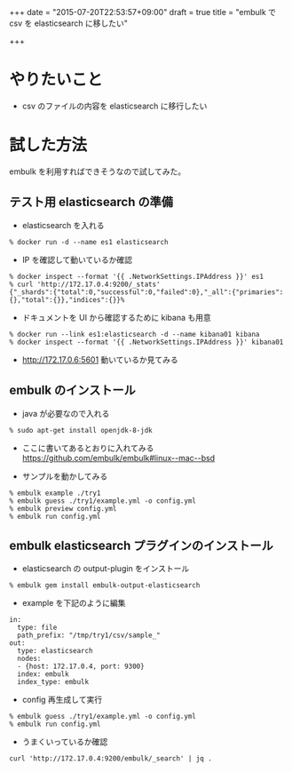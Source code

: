 +++
date = "2015-07-20T22:53:57+09:00"
draft = true
title = "embulk で csv を elasticsearch に移したい"

+++

# やりたいこと #

* csv のファイルの内容を elasticsearch に移行したい

# 試した方法 #

embulk を利用すればできそうなので試してみた。

## テスト用 elasticsearch の準備　 ##

* elasticsearch を入れる
```
% docker run -d --name es1 elasticsearch
```
* IP を確認して動いているか確認
```
% docker inspect --format '{{ .NetworkSettings.IPAddress }}' es1
% curl 'http://172.17.0.4:9200/_stats'
{"_shards":{"total":0,"successful":0,"failed":0},"_all":{"primaries":{},"total":{}},"indices":{}}% 
```
* ドキュメントを UI から確認するために kibana も用意
```
% docker run --link es1:elasticsearch -d --name kibana01 kibana
% docker inspect --format '{{ .NetworkSettings.IPAddress }}' kibana01
```
* http://172.17.0.6:5601 動いているか見てみる

## embulk のインストール ##

* java が必要なので入れる
```
% sudo apt-get install openjdk-8-jdk 
```
* ここに書いてあるとおりに入れてみる
https://github.com/embulk/embulk#linux--mac--bsd

* サンプルを動かしてみる
```
% embulk example ./try1
% embulk guess ./try1/example.yml -o config.yml
% embulk preview config.yml
% embulk run config.yml
```

## embulk elasticsearch プラグインのインストール ##

* elasticsearch の output-plugin をインストール
```
% embulk gem install embulk-output-elasticsearch
```
* example を下記のように編集
```
in:
  type: file
  path_prefix: "/tmp/try1/csv/sample_"
out:
  type: elasticsearch
  nodes:
  - {host: 172.17.0.4, port: 9300}
  index: embulk
  index_type: embulk
```
* config 再生成して実行
```
% embulk guess ./try1/example.yml -o config.yml
% embulk run config.yml
```
* うまくいっているか確認
```
curl 'http://172.17.0.4:9200/embulk/_search' | jq .
```
